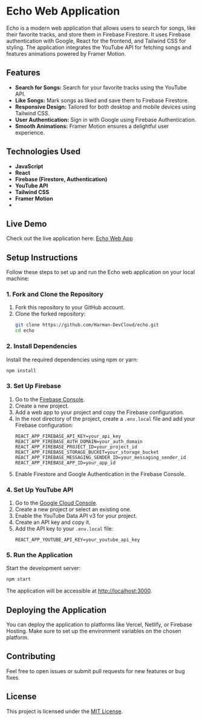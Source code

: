 # Echo Web Application

Echo is a modern web application that allows users to search for songs, like their favorite tracks, and store them in Firebase Firestore. It uses Firebase authentication with Google, React for the frontend, and Tailwind CSS for styling. The application integrates the YouTube API for fetching songs and features animations powered by Framer Motion.

## Features
- **Search for Songs:** Search for your favorite tracks using the YouTube API.
- **Like Songs:** Mark songs as liked and save them to Firebase Firestore.
- **Responsive Design:** Tailored for both desktop and mobile devices using Tailwind CSS.
- **User Authentication:** Sign in with Google using Firebase Authentication.
- **Smooth Animations:** Framer Motion ensures a delightful user experience.

## Technologies Used
- **JavaScript**
- **React**
- **Firebase (Firestore, Authentication)**
- **YouTube API**
- **Tailwind CSS**
- **Framer Motion**
- 
## Live Demo

Check out the live application here: [Echo Web App](https://your-live-link-here.com)

## Setup Instructions

Follow these steps to set up and run the Echo web application on your local machine:

### 1. Fork and Clone the Repository
1. Fork this repository to your GitHub account.
2. Clone the forked repository:
   ```bash
   git clone https://github.com/Harman-DevCloud/echo.git
   cd echo
   ```

### 2. Install Dependencies
Install the required dependencies using npm or yarn:
```bash
npm install

```

### 3. Set Up Firebase
1. Go to the [Firebase Console](https://console.firebase.google.com/).
2. Create a new project.
3. Add a web app to your project and copy the Firebase configuration.
4. In the root directory of the project, create a `.env.local` file and add your Firebase configuration:
   ```env
   REACT_APP_FIREBASE_API_KEY=your_api_key
   REACT_APP_FIREBASE_AUTH_DOMAIN=your_auth_domain
   REACT_APP_FIREBASE_PROJECT_ID=your_project_id
   REACT_APP_FIREBASE_STORAGE_BUCKET=your_storage_bucket
   REACT_APP_FIREBASE_MESSAGING_SENDER_ID=your_messaging_sender_id
   REACT_APP_FIREBASE_APP_ID=your_app_id
   ```
5. Enable Firestore and Google Authentication in the Firebase Console.

### 4. Set Up YouTube API
1. Go to the [Google Cloud Console](https://console.cloud.google.com/).
2. Create a new project or select an existing one.
3. Enable the YouTube Data API v3 for your project.
4. Create an API key and copy it.
5. Add the API key to your `.env.local` file:
   ```env
   REACT_APP_YOUTUBE_API_KEY=your_youtube_api_key
   ```

### 5. Run the Application
Start the development server:
```bash
npm start

```

The application will be accessible at [http://localhost:3000](http://localhost:3000).

## Deploying the Application
You can deploy the application to platforms like Vercel, Netlify, or Firebase Hosting. Make sure to set up the environment variables on the chosen platform.

## Contributing
Feel free to open issues or submit pull requests for new features or bug fixes.

## License
This project is licensed under the [MIT License](LICENSE).